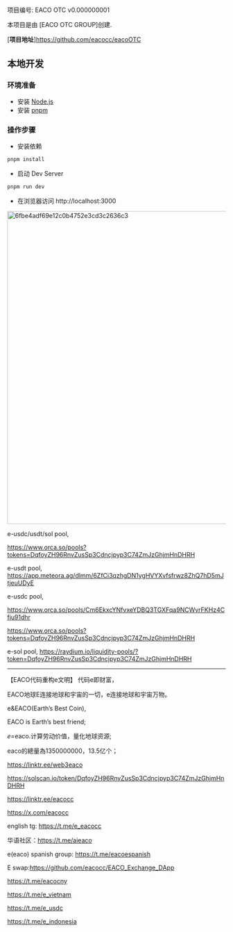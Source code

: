# 

项目编号: EACO OTC v0.000000001

本项目是由 [EACO OTC GROUP]创建.

[**项目地址**]https://github.com/eacocc/eacoOTC

## 本地开发

### 环境准备

- 安装 [Node.js](https://nodejs.org/en)
- 安装 [pnpm](https://pnpm.io/installation)

### 操作步骤

- 安装依赖

```sh
pnpm install
```

- 启动 Dev Server

```sh
pnpm run dev
```

- 在浏览器访问 http://localhost:3000


<img width="834" height="721" alt="6fbe4adf69e12c0b4752e3cd3c2636c3" src="https://github.com/user-attachments/assets/76f56db4-e4db-469d-8d08-0c1a58eb2930" />

e-usdc/usdt/sol pool,

https://www.orca.so/pools?tokens=DqfoyZH96RnvZusSp3Cdncjpyp3C74ZmJzGhjmHnDHRH

e-usdt pool, 
https://app.meteora.ag/dlmm/6ZfCi3qzhgDN1ygHVYXvfsfrwz8ZhQ7hD5mJtjeuUDyE

e-usdc pool,

https://www.orca.so/pools/Cm6EkxcYNfvxeYDBQ3TGXFqa9NCWvrFKHz4Cfju91dhr

https://www.orca.so/pools?tokens=DqfoyZH96RnvZusSp3Cdncjpyp3C74ZmJzGhjmHnDHRH


e-sol pool, 
https://raydium.io/liquidity-pools/?token=DqfoyZH96RnvZusSp3Cdncjpyp3C74ZmJzGhjmHnDHRH


--------

【EACO代码重构e文明】 代码e即财富，

EACO地球E连接地球和宇宙的一切，e连接地球和宇宙万物。

e&EACO(Earth’s Best Coin),

EACO is Earth’s best friend;

$e=$eaco.计算劳动价值，量化地球资源;

eaco的總量為1350000000，13.5亿个；

https://linktr.ee/web3eaco

https://solscan.io/token/DqfoyZH96RnvZusSp3Cdncjpyp3C74ZmJzGhjmHnDHRH

https://linktr.ee/eacocc

https://x.com/eacocc

english tg: https://t.me/e_eacocc

华语社区：https://t.me/aieaco

e(eaco) spanish group: https://t.me/eacoespanish

E swap:https://github.com/eacocc/EACO_Exchange_DApp

https://t.me/eacocny

https://t.me/e_vietnam

https://t.me/e_usdc

https://t.me/e_indonesia
